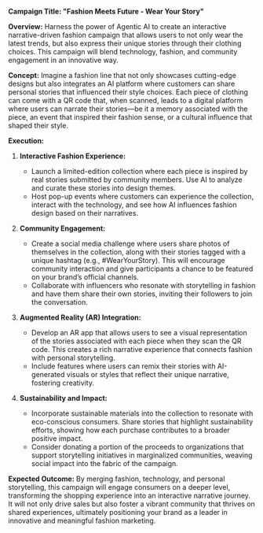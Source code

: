 **Campaign Title: "Fashion Meets Future - Wear Your Story"**

**Overview:**
Harness the power of Agentic AI to create an interactive narrative-driven fashion campaign that allows users to not only wear the latest trends, but also express their unique stories through their clothing choices. This campaign will blend technology, fashion, and community engagement in an innovative way.

**Concept:**
Imagine a fashion line that not only showcases cutting-edge designs but also integrates an AI platform where customers can share personal stories that influenced their style choices. Each piece of clothing can come with a QR code that, when scanned, leads to a digital platform where users can narrate their stories—be it a memory associated with the piece, an event that inspired their fashion sense, or a cultural influence that shaped their style.

**Execution:**

1. **Interactive Fashion Experience:**
   - Launch a limited-edition collection where each piece is inspired by real stories submitted by community members. Use AI to analyze and curate these stories into design themes.
   - Host pop-up events where customers can experience the collection, interact with the technology, and see how AI influences fashion design based on their narratives.

2. **Community Engagement:**
   - Create a social media challenge where users share photos of themselves in the collection, along with their stories tagged with a unique hashtag (e.g., #WearYourStory). This will encourage community interaction and give participants a chance to be featured on your brand’s official channels.
   - Collaborate with influencers who resonate with storytelling in fashion and have them share their own stories, inviting their followers to join the conversation.

3. **Augmented Reality (AR) Integration:**
   - Develop an AR app that allows users to see a visual representation of the stories associated with each piece when they scan the QR code. This creates a rich narrative experience that connects fashion with personal storytelling.
   - Include features where users can remix their stories with AI-generated visuals or styles that reflect their unique narrative, fostering creativity.

4. **Sustainability and Impact:**
   - Incorporate sustainable materials into the collection to resonate with eco-conscious consumers. Share stories that highlight sustainability efforts, showing how each purchase contributes to a broader positive impact.
   - Consider donating a portion of the proceeds to organizations that support storytelling initiatives in marginalized communities, weaving social impact into the fabric of the campaign.

**Expected Outcome:**
By merging fashion, technology, and personal storytelling, this campaign will engage consumers on a deeper level, transforming the shopping experience into an interactive narrative journey. It will not only drive sales but also foster a vibrant community that thrives on shared experiences, ultimately positioning your brand as a leader in innovative and meaningful fashion marketing.